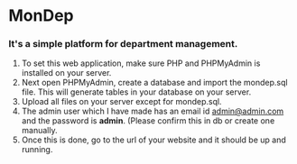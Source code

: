 # MonDep
<h3>It's a simple platform for department management.</h3>
<ol dir="auto">
<li>To set this web application, make sure PHP and PHPMyAdmin is installed on your server.</li>
<li>Next open PHPMyAdmin, create a database and import the mondep.sql file. This will generate tables in your database on your server.</li>
<li>Upload all files on your server except for mondep.sql.</li>
<li>The admin user which I have made has an email id <a href="mailto:admin@admin.com">admin@admin.com</a> and the password is <strong>admin</strong>. (Please confirm this in db or create one manually.</li>
<li>Once this is done, go to the url of your website and it should be up and running.</li>
</ol>

